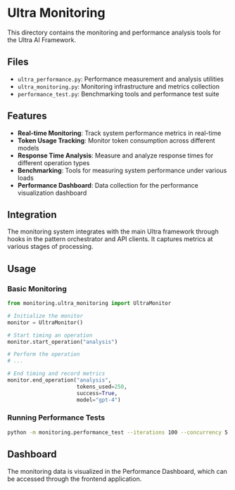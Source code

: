 # Ultra Monitoring

This directory contains the monitoring and performance analysis tools for the Ultra AI Framework.

## Files

- `ultra_performance.py`: Performance measurement and analysis utilities
- `ultra_monitoring.py`: Monitoring infrastructure and metrics collection
- `performance_test.py`: Benchmarking tools and performance test suite

## Features

- **Real-time Monitoring**: Track system performance metrics in real-time
- **Token Usage Tracking**: Monitor token consumption across different models
- **Response Time Analysis**: Measure and analyze response times for different operation types
- **Benchmarking**: Tools for measuring system performance under various loads
- **Performance Dashboard**: Data collection for the performance visualization dashboard

## Integration

The monitoring system integrates with the main Ultra framework through hooks in the pattern orchestrator and API clients. It captures metrics at various stages of processing.

## Usage

### Basic Monitoring

```python
from monitoring.ultra_monitoring import UltraMonitor

# Initialize the monitor
monitor = UltraMonitor()

# Start timing an operation
monitor.start_operation("analysis")

# Perform the operation
# ...

# End timing and record metrics
monitor.end_operation("analysis",
                      tokens_used=250,
                      success=True,
                      model="gpt-4")
```

### Running Performance Tests

```bash
python -m monitoring.performance_test --iterations 100 --concurrency 5
```

## Dashboard

The monitoring data is visualized in the Performance Dashboard, which can be accessed through the frontend application.
